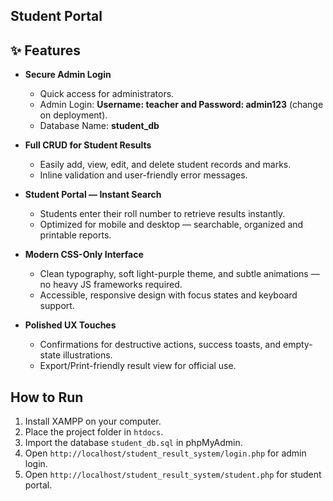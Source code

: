 ## Student Portal

## ✨ Features

- **Secure Admin Login**  
  - Quick access for administrators.  
  - Admin Login: **Username: teacher and Password: admin123** (change on deployment).
  - Database Name: **student_db**

- **Full CRUD for Student Results**  
  - Easily add, view, edit, and delete student records and marks.  
  - Inline validation and user-friendly error messages.  

- **Student Portal — Instant Search**  
  - Students enter their roll number to retrieve results instantly.  
  - Optimized for mobile and desktop — searchable, organized and printable reports.  

- **Modern CSS-Only Interface**  
  - Clean typography, soft light-purple theme, and subtle animations — no heavy JS frameworks required.  
  - Accessible, responsive design with focus states and keyboard support.  

- **Polished UX Touches**  
  - Confirmations for destructive actions, success toasts, and empty-state illustrations.  
  - Export/Print-friendly result view for official use.  


## How to Run
1. Install XAMPP on your computer.
2. Place the project folder in `htdocs`.
3. Import the database `student_db.sql` in phpMyAdmin.
4. Open `http://localhost/student_result_system/login.php` for admin login.
5. Open `http://localhost/student_result_system/student.php` for student portal.
